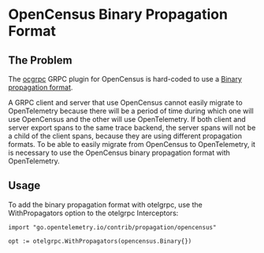 # OpenCensus Binary Propagation Format

## The Problem

The [ocgrpc](https://github.com/census-instrumentation/opencensus-go/tree/master/plugin/ocgrpc) GRPC plugin for OpenCensus is hard-coded to use a [Binary propagation format](https://github.com/census-instrumentation/opencensus-go/blob/380f4078db9f3ee20e26a08105ceecccddf872b8/trace/propagation/propagation.go).

A GRPC client and server that use OpenCensus cannot easily migrate to OpenTelemetry because there will be a period of time during which one will use OpenCensus and the other will use OpenTelemetry.  If both client and server export spans to the same trace backend, the server spans will not be a child of the client spans, because they are using different propagation formats.  To be able to easily migrate from OpenCensus to OpenTelemetry, it is necessary to use the OpenCensus binary propagation format with OpenTelemetry.

## Usage

To add the binary propagation format with otelgrpc, use the WithPropagators option to the otelgrpc Interceptors:

```golang
import "go.opentelemetry.io/contrib/propagation/opencensus"

opt := otelgrpc.WithPropagators(opencensus.Binary{})
```
